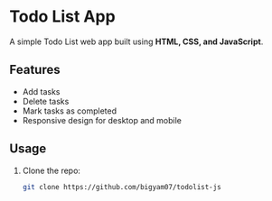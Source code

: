 # Todo List App

A simple Todo List web app built using **HTML, CSS, and JavaScript**.

## Features

- Add tasks
- Delete tasks
- Mark tasks as completed
- Responsive design for desktop and mobile

## Usage

1. Clone the repo:
   ```bash
   git clone https://github.com/bigyam07/todolist-js 

